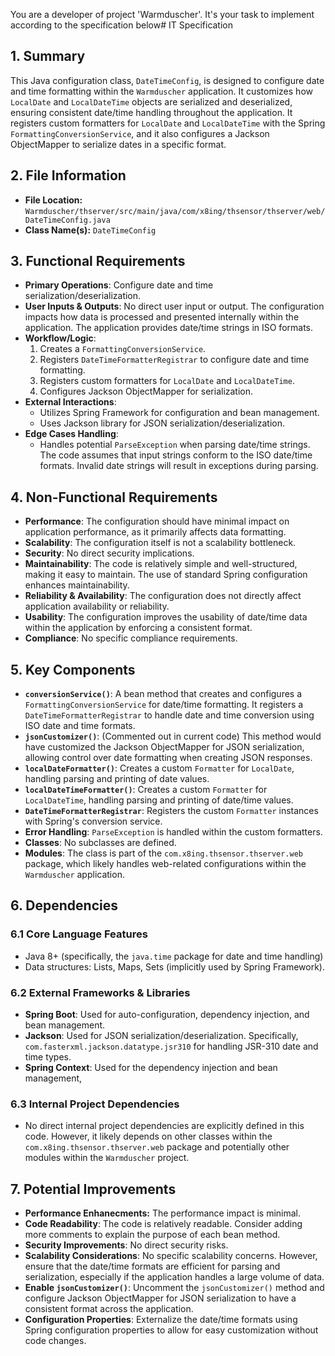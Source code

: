 You are a developer of project 'Warmduscher'. It's your task to implement according to the specification below# IT Specification

## 1. Summary

This Java configuration class, `DateTimeConfig`, is designed to configure date and time formatting within the `Warmduscher` application. It customizes how `LocalDate` and `LocalDateTime` objects are serialized and deserialized, ensuring consistent date/time handling throughout the application. It registers custom formatters for `LocalDate` and `LocalDateTime` with the Spring `FormattingConversionService`, and it also configures a Jackson ObjectMapper to serialize dates in a specific format.

## 2. File Information

- **File Location:** `Warmduscher/thserver/src/main/java/com/x8ing/thsensor/thserver/web/DateTimeConfig.java`
- **Class Name(s):** `DateTimeConfig`

## 3. Functional Requirements

- **Primary Operations**: Configure date and time serialization/deserialization.
- **User Inputs & Outputs**: No direct user input or output. The configuration impacts how data is processed and presented internally within the application.  The application provides date/time strings in ISO formats.
- **Workflow/Logic**:
    1.  Creates a `FormattingConversionService`.
    2.  Registers `DateTimeFormatterRegistrar` to configure date and time formatting.
    3.  Registers custom formatters for `LocalDate` and `LocalDateTime`.
    4. Configures Jackson ObjectMapper for serialization.
- **External Interactions**:
    -   Utilizes Spring Framework for configuration and bean management.
    -   Uses Jackson library for JSON serialization/deserialization.
- **Edge Cases Handling**:
    -   Handles potential `ParseException` when parsing date/time strings. The code assumes that input strings conform to the ISO date/time formats.  Invalid date strings will result in exceptions during parsing.

## 4. Non-Functional Requirements

- **Performance**: The configuration should have minimal impact on application performance, as it primarily affects data formatting.
- **Scalability**: The configuration itself is not a scalability bottleneck.
- **Security**: No direct security implications.
- **Maintainability**: The code is relatively simple and well-structured, making it easy to maintain.  The use of standard Spring configuration enhances maintainability.
- **Reliability & Availability**:  The configuration does not directly affect application availability or reliability.
- **Usability**:  The configuration improves the usability of date/time data within the application by enforcing a consistent format.
- **Compliance**: No specific compliance requirements.

## 5. Key Components

- **`conversionService()`**: A bean method that creates and configures a `FormattingConversionService` for date/time formatting.  It registers a `DateTimeFormatterRegistrar` to handle date and time conversion using ISO date and time formats.
- **`jsonCustomizer()`**: (Commented out in current code) This method would have customized the Jackson ObjectMapper for JSON serialization, allowing control over date formatting when creating JSON responses.
- **`localDateFormatter()`**: Creates a custom `Formatter` for `LocalDate`, handling parsing and printing of date values.
- **`localDateTimeFormatter()`**: Creates a custom `Formatter` for `LocalDateTime`, handling parsing and printing of date/time values.
- **`DateTimeFormatterRegistrar`**: Registers the custom `Formatter` instances with Spring's conversion service.
- **Error Handling**: `ParseException` is handled within the custom formatters.
- **Classes**: No subclasses are defined.
- **Modules**: The class is part of the `com.x8ing.thsensor.thserver.web` package, which likely handles web-related configurations within the `Warmduscher` application.

## 6. Dependencies

### 6.1 Core Language Features

-   Java 8+ (specifically, the `java.time` package for date and time handling)
-   Data structures: Lists, Maps, Sets (implicitly used by Spring Framework).

### 6.2 External Frameworks & Libraries

-   **Spring Boot**: Used for auto-configuration, dependency injection, and bean management.
-   **Jackson**: Used for JSON serialization/deserialization. Specifically, `com.fasterxml.jackson.datatype.jsr310` for handling JSR-310 date and time types.
- **Spring Context**: Used for the dependency injection and bean management,

### 6.3 Internal Project Dependencies

-   No direct internal project dependencies are explicitly defined in this code. However, it likely depends on other classes within the `com.x8ing.thsensor.thserver.web` package and potentially other modules within the `Warmduscher` project.

## 7. Potential Improvements

- **Performance Enhanecments:**  The performance impact is minimal.
- **Code Readability**: The code is relatively readable. Consider adding more comments to explain the purpose of each bean method.
- **Security Improvements**: No direct security risks.
- **Scalability Considerations**: No specific scalability concerns. However, ensure that the date/time formats are efficient for parsing and serialization, especially if the application handles a large volume of data.
- **Enable `jsonCustomizer()`**: Uncomment the `jsonCustomizer()` method and configure Jackson ObjectMapper for JSON serialization to have a consistent format across the application.
- **Configuration Properties**: Externalize the date/time formats using Spring configuration properties to allow for easy customization without code changes.